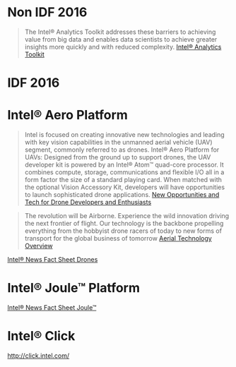 # Non IDF 2016

> The Intel® Analytics Toolkit addresses these barriers to achieving value from big data and enables data scientists to achieve greater insights more quickly and with reduced complexity. [Intel® Analytics Toolkit](http://www.intel.com/content/www/us/en/software/intel-graph-solutions.html)

# IDF 2016

[](http://www.intel.com/content/www/us/en/intel-developer-forum-idf/san-francisco/2016/idf-2016-san-francisco.html)

# Intel® Aero Platform

> Intel is focused on creating innovative new technologies and leading with key vision capabilities in the unmanned aerial vehicle (UAV) segment, commonly referred to as drones. Intel® Aero Platform for UAVs: Designed from the ground up to support drones, the UAV developer kit is powered by an Intel® Atom™ quad-core processor. It combines compute, storage, communications and flexible I/O all in a form factor the size of a standard playing card. When matched with the optional Vision Accessory Kit, developers will have opportunities to launch sophisticated drone applications. [New Opportunities and Tech for Drone Developers and Enthusiasts](https://newsroom.intel.com/chip-shots/new-opportunities-tech-drone-developers-enthusiasts/)

> The revolution will be Airborne. Experience the wild innovation driving the next frontier of flight. Our technology is the backbone propelling everything from the hobbyist drone racers of today to new forms of transport for the global business of tomorrow [Aerial Technology Overview](http://www.intel.com/content/www/us/en/technology-innovation/aerial-technology-overview.html)

[Intel® News Fact Sheet Drones](https://newsroom.intel.com/newsroom/wp-content/uploads/sites/11/2016/08/fact-sheet-idf-2016-drones.pdf) 

# Intel® Joule™ Platform 

[Intel® News Fact Sheet Joule™](https://newsroom.intel.com/newsroom/wp-content/uploads/sites/11/2016/08/intel-joule-fact-sheet.pdf)

# Intel® Click

http://click.intel.com/
